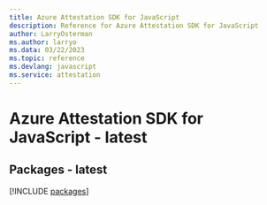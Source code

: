 ```yaml
---
title: Azure Attestation SDK for JavaScript
description: Reference for Azure Attestation SDK for JavaScript
author: LarryOsterman
ms.author: larryo
ms.data: 03/22/2023
ms.topic: reference
ms.devlang: javascript
ms.service: attestation
---
```

# Azure Attestation SDK for JavaScript - latest
## Packages - latest
[!INCLUDE [packages](attestation-index.md)]